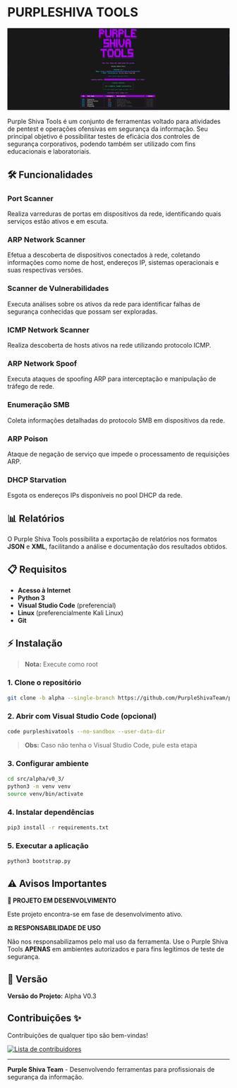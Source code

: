# PURPLESHIVA TOOLS

![Banner](purpleshivatools.png)

Purple Shiva Tools é um conjunto de ferramentas voltado para atividades de pentest e operações ofensivas em segurança da informação. Seu principal objetivo é possibilitar testes de eficácia dos controles de segurança corporativos, podendo também ser utilizado com fins educacionais e laboratoriais.


## 🛠️ Funcionalidades

### **Port Scanner**
Realiza varreduras de portas em dispositivos da rede, identificando quais serviços estão ativos e em escuta.

### **ARP Network Scanner** 
Efetua a descoberta de dispositivos conectados à rede, coletando informações como nome de host, endereços IP, sistemas operacionais e suas respectivas versões.

### **Scanner de Vulnerabilidades**
Executa análises sobre os ativos da rede para identificar falhas de segurança conhecidas que possam ser exploradas.

### **ICMP Network Scanner**
Realiza descoberta de hosts ativos na rede utilizando protocolo ICMP.

### **ARP Network Spoof**
Executa ataques de spoofing ARP para interceptação e manipulação de tráfego de rede.

### **Enumeração SMB**
Coleta informações detalhadas do protocolo SMB em dispositivos da rede.

### **ARP Poison**
Ataque de negação de serviço que impede o processamento de requisições ARP.

### **DHCP Starvation**
Esgota os endereços IPs disponíveis no pool DHCP da rede.

## 📊 Relatórios

O Purple Shiva Tools possibilita a exportação de relatórios nos formatos **JSON** e **XML**, facilitando a análise e documentação dos resultados obtidos.

## 📋 Requisitos

- **Acesso à Internet**
- **Python 3**
- **Visual Studio Code** (preferencial)
- **Linux** (preferencialmente Kali Linux)
- **Git**

## ⚡ Instalação

> **Nota:** Execute como root

### 1. Clone o repositório
```bash
git clone -b alpha --single-branch https://github.com/PurpleShivaTeam/purpleshivatools.git
```

### 2. Abrir com Visual Studio Code (opcional)
```bash
code purpleshivatools --no-sandbox --user-data-dir
```
> **Obs:** Caso não tenha o Visual Studio Code, pule esta etapa

### 3. Configurar ambiente
```bash
cd src/alpha/v0_3/   
python3 -m venv venv 
source venv/bin/activate 
```

### 4. Instalar dependências
```bash
pip3 install -r requirements.txt
```

### 5. Executar a aplicação
```bash
python3 bootstrap.py
```

## ⚠️ Avisos Importantes

**🚧 PROJETO EM DESENVOLVIMENTO**

Este projeto encontra-se em fase de desenvolvimento ativo.

**⚖️ RESPONSABILIDADE DE USO**

Não nos responsabilizamos pelo mal uso da ferramenta. Use o Purple Shiva Tools **APENAS** em ambientes autorizados e para fins legítimos de teste de segurança.

## 📌 Versão

**Versão do Projeto:** Alpha V0.3

## Contribuições ✨

Contribuições de qualquer tipo são bem-vindas!

<a href="https://github.com/PurpleShivaTeam/purpleshivatools/graphs/contributors">
  <img src="https://contributors-img.web.app/image?repo=PurpleShivaTeam/purpleshivatools&max=100" alt="Lista de contribuidores" width="200" />
</a>

---

**Purple Shiva Team** - Desenvolvendo ferramentas para profissionais de segurança da informação.
